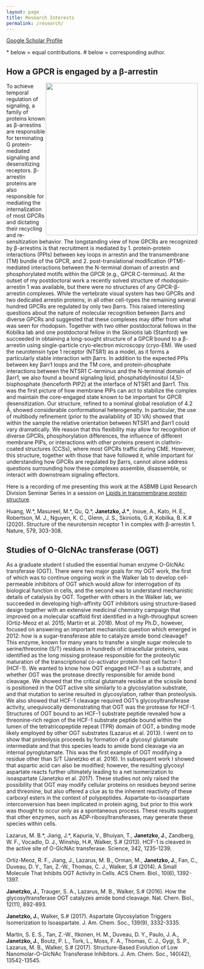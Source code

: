 ```yaml
---
layout: page
title: Research Interests
permalink: /research/
---
```


[Google Scholar Profile]([https://scholar.google.com/citations?user=MHNfkuUAAAAJ&hl=en&oi=ao](https://scholar.google.com/citations?user=a9nNtM8AAAAJ&hl=en))

\* below = equal contributions.
\# below = corresponding author.

## How a GPCR is engaged by a &#946;-arrestin

<p>
<img src="https://jjanetzko.github.io/images/overall_EM_figure-01.png" style="float:right;width:400px;">
To achieve temporal regulation of signaling, a family of proteins known as &#946;-arrestins are responsible for terminating G protein-mediated signaling and desensitizing receptors. &#946;-arrestin proteins are also responsible for mediating the internalization of most GPCRs and dictating their recycling and re-sensitization behavior. The longstanding view of how GPCRs are recognized by &#946;-arrestins is that recruitment is mediated by 1. protein-protein interactions (PPIs) between key loops in arrestin and the transmembrane (TM) bundle of the GPCR, and 2. post-translational modification (PTM)-mediated interactions between the N-terminal domain of arrestin and phosphorylated motifs within the GPCR (e.g., GPCR C-terminus). At the outset of my postdoctoral work a recently solved structure of rhodopsin-arrestin 1 was available, but there were no structures of any GPCR-&#946;-arrestin complexes. While the vertebrate visual system has two GPCRs and two dedicated arrestin proteins, in all other cell-types the remaining several hundred GPCRs are regulated by only two &#946;arrs. This raised interesting questions about the nature of molecular recognition between &#946;arrs and diverse GPCRs and suggested that these complexes may differ from what was seen for rhodopsin. Together with two other postdoctoral fellows in the Kobilka lab and one postdoctoral fellow in the Skiniotis lab (Stanford) we succeeded in obtaining a long-sought structure of a GPCR bound to a &#946;-arrestin using single-particle cryo-electron microscopy (cryo-EM). We used the neurotensin type 1 receptor (NTSR1) as a model, as it forms a particularly stable interaction with &#946;arrs. In addition to the expected PPIs between key &#946;arr1 loops and the TM core, and protein-phosphate interactions between the NTSR1 C-terminus and the N-terminal domain of &#946;arr1, we also found a bound signaling lipid, phosphatidylinositol (4,5)-bisphosphate (henceforth PIP2) at the interface of NTSR1 and &#946;arr1. This was the first picture of how membrane PIPs can act to stabilize the complex and maintain the core-engaged state known to be important for GPCR desensitization. Our structure, refined to a nominal global resolution of 4.2 &#8491;, showed considerable conformational heterogeneity. In particular, the use of multibody refinement (prior to the availability of 3D VA) showed that within the sample the relative orientation between NTSR1 and &#946;arr1 could vary dramatically. We reason that this flexibility may allow for recognition of diverse GPCRs, phosphorylation differences, the influence of different membrane PIPs, or interactions with other proteins present in clathrin-coated structures (CCSs), where most GPCRs traffic during CME. However, this structure, together with those that have followed it, while important for understanding how GPCRs are regulated by &#946;arrs, cannot alone address questions surrounding how these complexes assemble, disassemble, or interact with downstream signaling effectors.
</p>

Here is a recording of me presenting this work at the ASBMB Lipid Research Division Seminar Series in a session on [Lipids in transmembrane protein structure](https://youtu.be/hpJwu7iOS8Y?t=1804).

Huang, W.\*, Masureel, M.\*, Qu, Q.\*, **Janetzko, J.\***, Inoue, A., Kato, H. E., Robertson, M. J., Nguyen, K. C., Glenn, J. S., Skiniotis, G.\#, Kobilka, B. K.\# (2020). Structure of the neurotensin receptor 1 in complex with &#946;-arrestin 1. Nature, 579, 303-308.

## Studies of O-GlcNAc transferase (OGT)

<p>
As a graduate student I studied the essential human enzyme O-GlcNAc transferase (OGT). There were two major goals for my OGT work, the first of which was to continue ongoing work in the Walker lab to develop cell-permeable inhibitors of OGT which would allow for interrogation of its biological function in cells, and the second was to understand mechanistic details of catalysis by OGT. Together with others in the Walker lab, we succeeded in developing high-affinity OGT inhibitors using structure-based design together with an extensive medicinal chemistry campaign that improved on a molecular scaffold first identified in a high-throughput screen (Ortiz-Meoz et al. 2015; Martin et al. 2018). Most of my Ph.D., however, focused on answering an important mechanistic question which emerged in 2012: how is a sugar-transferase able to catalyze amide bond cleavage? This enzyme, known for many years to transfer a single sugar molecule to serine/threonine (S/T) residues in hundreds of intracellular proteins, was identified as the long missing protease responsible for the proteolytic maturation of the transcriptional co-activator protein host cell factor-1 (HCF-1). We wanted to know how OGT engaged HCF-1 as a substrate, and whether OGT was the protease directly responsible for amide bond cleavage. We showed that the critical glutamate residue at the scissile bond is positioned in the OGT active site similarly to a glycosylation substrate, and that mutation to serine resulted in glycosylation, rather than proteolysis. We also showed that HCF-1 cleavage required OGT’s glycosyltransferase activity, unequivocally demonstrating that OGT was the protease for HCF-1. Structures of OGT bound to an HCF-1 substrate peptide revealed how a threonine-rich region of the HCF-1 substrate peptide bound within the lumen of the tetratricopeptide repeat (TPR) domain of OGT, a binding mode likely employed by other OGT substrates (Lazarus et al. 2013). I went on to show that proteolysis proceeds by formation of a glycosyl glutamate intermediate and that this species leads to amide bond cleavage via an internal pyroglutamate. This was the first example of OGT modifying a residue other than S/T (Janetzko et al. 2016). In subsequent work I showed that aspartic acid can also be modified; however, the resulting glycosyl aspartate reacts further ultimately leading to a net isomerization to isoaspartate (Janetzko et al. 2017). These studies not only raised the possibility that OGT may modify cellular proteins on residues beyond serine and threonine, but also offered a clue as to the inherent reactivity of these carboxyl esters in the context of polypeptides. Aspartate-to-isoaspartate interconversion has been implicated in protein aging, but prior to this work was thought to occur only as a spontaneous process. These results suggest that other enzymes, such as ADP-ribosyltransferases, may generate these species within cells.
  
Lazarus, M. B.\*, Jiang, J.\*, Kapuria, V., Bhuiyan, T., **Janetzko, J.**, Zandberg, W. F., Vocadlo, D. J., Winship, H.\#, Walker, S.\# (2013). HCF-1 is cleaved in the active site of O-GlcNAc transferase. Science, 342, 1235-1239.

Ortiz-Meoz, R. F., Jiang, J., Lazarus, M. B., Orman, M., **Janetzko, J.**, Fan, C., Duveau, D. Y., Tan, Z.-W., Thomas, C. J., Walker, S.\# (2014). A Small Molecule That Inhibits OGT Activity in Cells. ACS Chem. Biol., 10(6), 1392-1397.

**Janetzko, J.**, Trauger, S. A., Lazarus, M. B., Walker, S.\# (2016). How the glycosyltransferase
OGT catalyzes amide bond cleavage. Nat. Chem. Biol., 12(11), 892-893.

**Janetzko, J.**, Walker, S.\# (2017). Aspartate Glycosylation Triggers Isomerization to Isoaspartate. J. Am. Chem. Soc., 139(9), 3332-3335.

Martin, S. E. S., Tan, Z.-W., Itkonen, H. M., Duveau, D. Y., Paulo, J. A., **Janetzko, J.**, Boutz, P. L., Tork, L., Moss, F. A., Thomas, C. J., Gygi, S. P., Lazarus, M. B., Walker, S.\# (2017). Structure-Based Evolution of Low Nanomolar-O-GlcNAc Transferase Inhibitors. J. Am. Chem. Soc., 140(42), 13542-13545.
  
</p>
